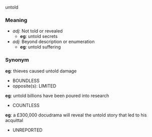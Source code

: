 untold
### Meaning
+ _adj_: Not told or revealed
    + __eg__: untold secrets
+ _adj_: Beyond description or enumeration
    + __eg__: untold suffering

### Synonym

__eg__: thieves caused untold damage

+ BOUNDLESS
+ opposite(s): LIMITED

__eg__: untold billions have been poured into research

+ COUNTLESS

__eg__: a £300,000 docudrama will reveal the untold story that led to his acquittal

+ UNREPORTED


